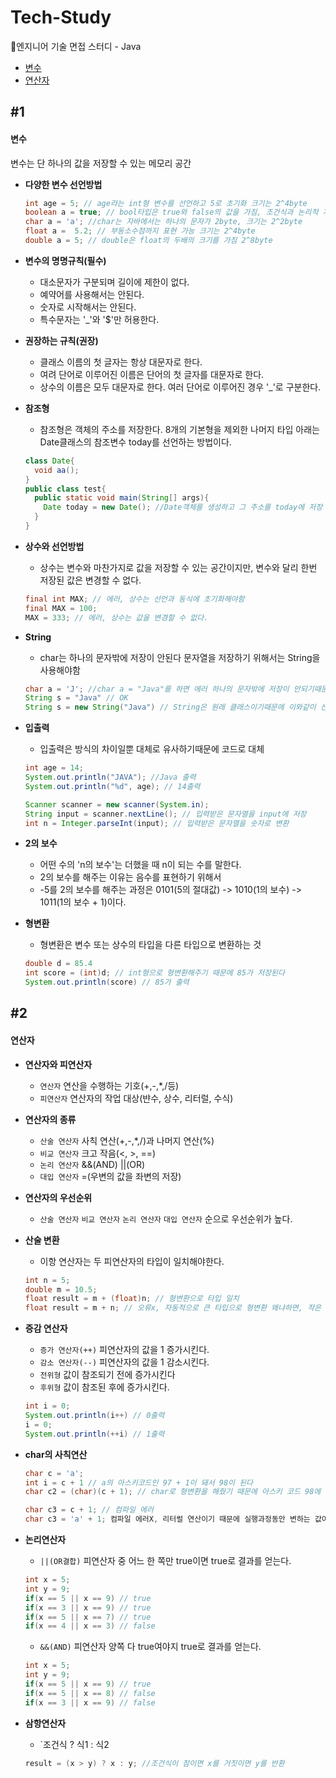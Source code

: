# Tech-Study
📂엔지니어 기술 면접 스터디 - Java
- [변수](#1)
- [연산자](#2)

## #1
#### 변수

변수는 단 하나의 값을 저장할 수 있는 메모리 공간

- **다양한 변수 선언방법**
  ```Java
  int age = 5; // age라는 int형 변수를 선언하고 5로 초기화 크기는 2^4byte
  boolean a = true; // bool타입은 true와 false의 값을 가짐, 조건식과 논리적 계산에 사용
  char a = 'a'; //char는 자바에서는 하나의 문자가 2byte, 크기는 2^2byte 
  float a =  5.2; // 부동소수점까지 표현 가능 크기는 2^4byte
  double a = 5; // double은 float의 두배의 크기를 가짐 2^8byte
  ```
- **변수의 명명규칙(필수)**
  - 대소문자가 구분되며 길이에 제한이 없다.
  - 예약어를 사용해서는 안된다.
  - 숫자로 시작해서는 안된다.
  - 특수문자는 '_'와 '$'만 허용한다. 
 
- **권장하는 규칙(권장)**
  - 클래스 이름의 첫 글자는 항상 대문자로 한다.
  - 여려 단어로 이루어진 이름은 단어의 첫 글자를 대문자로 한다.
  - 상수의 이름은 모두 대문자로 한다. 여러 단어로 이루어진 경우 '_'로 구분한다.
 
- **참조형**
  - 참조형은 객체의 주소를 저장한다. 8개의 기본형을 제외한 나머지 타입 아래는 Date클래스의 참조변수 today를 선언하는 방법이다.
  ```Java
  class Date{
    void aa();
  }
  public class test{
    public static void main(String[] args){
      Date today = new Date(); //Date객체를 생성하고 그 주소를 today에 저장
    }
  }
  ```
- **상수와 선언방법**
  - 상수는 변수와 마찬가지로 값을 저장할 수 있는 공간이지만, 변수와 달리 한번 저장된 값은 변경할 수 없다.
 
   ```Java
  final int MAX; // 에러, 상수는 선언과 동식에 초기화해야함
  final MAX = 100;
  MAX = 333; // 에러, 상수는 값을 변경할 수 없다.
  ```
  
- **String**
  - char는 하나의 문자밖에 저장이 안된다 문자열을 저장하기 위해서는 String을 사용해야함
  ```Java
  char a = 'J'; //char a = "Java"를 하면 에러 하나의 문자밖에 저장이 안되기때문에
  String s = "Java" // OK
  String s = new String("Java") // String은 원래 클래스이기때문에 이와같이 선언해야하나 특별히 위에 방식도 허용
  ```

- **입출력**
  - 입출력은 방식의 차이일뿐 대체로 유사하기때문에 코드로 대체
  ```Java
  int age = 14;
  System.out.println("JAVA"); //Java 출력
  System.out.println("%d", age); // 14출력
  
  Scanner scanner = new scanner(System.in);
  String input = scanner.nextLine(); // 입력받은 문자열을 input에 저장
  int n = Integer.parseInt(input); // 입력받은 문자열을 숫자로 변환
  ```
- **2의 보수**
  - 어떤 수의 'n의 보수'는 더했을 때 n이 되는 수를 말한다.
  - 2의 보수를 해주는 이유는 음수를 표현하기 위해서
  - -5를 2의 보수를 해주는 과정은 0101(5의 절대값)  -> 1010(1의 보수)  -> 1011(1의 보수 + 1)이다.

- **형변환**
  - 형변환은 변수 또는 상수의 타입을 다른 타입으로 변환하는 것
  ```Java
  double d = 85.4
  int score = (int)d; // int형으로 형변환해주기 때문에 85가 저장된다
  System.out.println(score) // 85가 출력
  ```
 
 ## #2
#### 연산자

- **연산자와 피연산자**
  - `연산자` 연산을 수행하는 기호(+,-,*,/등)
  - `피연산자` 연산자의 작업 대상(뱐수, 상수, 리터럴, 수식) 

- **연산자의 종류**
  - `산술 연산자` 사칙 연산(+,-,*,/)과 나머지 연산(%)
  - `비교 연산자` 크고 작음(<, >, ==)
  - `논리 연산자` &&(AND) ||(OR)
  - `대입 연산자` =(우변의 값을 좌변의 저장)
 
- **연산자의 우선순위**
  - `산술 연산자` `비교 연산자` `논리 연산자` `대입 연산자` 순으로 우선순위가 높다.   
  
- **산술 변환**
  - 이항 연산자는 두 피연산자의 타입이 일치해야한다.
  ```Java
  int n = 5;
  double m = 10.5;
  float result = m + (float)n; // 형변환으로 타입 일치
  float result = m + n; // 오류x, 자동적으로 큰 타입으로 형변환 왜냐하면, 작은 타입으로 형변환 할 시 10.5가 10이 되면서 손실이 발생
  ``` 
- **증감 연산자**
  - `증가 연산자(++)` 피연산자의 값을 1 증가시킨다.
  - `감소 연산자(--)` 피연산자의 값을 1 감소시킨다. 
  - `전위형` 값이 참조되기 전에 증가시킨다
  - `후위형` 값이 참조된 후에 증가시킨다.
  ```Java
  int i = 0;
  System.out.println(i++) // 0출력
  i = 0;
  System.out.println(++i) // 1출력
  ```
- **char의 사칙연산**
  ```Java
  char c = 'a';
  int i = c + 1 // a의 아스키코드인 97 + 1이 돼서 98이 된다
  char c2 = (char)(c + 1); // char로 형변환을 해줬기 때문에 아스키 코드 98에 해당하는 b가 나온다.
  
  char c3 = c + 1; // 컴파일 에러
  char c3 = 'a' + 1; 컴파일 에러X, 리터럴 연산이기 때문에 실행과정동안 변하는 값이 아니기 때문에
  ```
- **논리연산자**
  - `||(OR결합)` 피연산자 중 어느 한 쪽만 true이면 true로 결과를 얻는다.
  ```Java
  int x = 5;
  int y = 9;
  if(x == 5 || x == 9) // true
  if(x == 3 || x == 9) // true
  if(x == 5 || x == 7) // true
  if(x == 4 || x == 3) // false
  ```
  - `&&(AND)` 피연산자 양쪽 다 true여야지 true로 결과를 얻는다.
  ```Java
  int x = 5;
  int y = 9;
  if(x == 5 || x == 9) // true
  if(x == 5 || x == 8) // false
  if(x == 3 || x == 9) // false
  ```

- **삼항연산자**
  - `조건식 ? 식1 : 식2
  ```Java
  result = (x > y) ? x : y; //조건식이 참이면 x를 거짓이면 y를 반환
  ```

